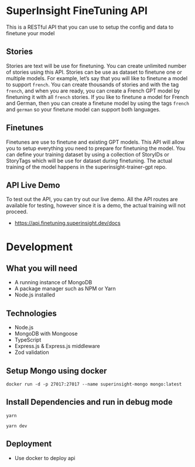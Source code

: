 # SuperInsight FineTuning API
This is a RESTful API that you can use to setup the config and data to finetune your model

## Stories
Stories are text will be use for finetuning. You can create unlimited number of stories using this API. Stories can be use as dataset to finetune one or multiple models. For example, let’s say that you will like to finetune a model to support `french`. You can create thousands of stories and with the tag `french`, and when you are ready, you can create a French GPT model by finetuning it with all `french` stories. If you like to finetune a model for French and German, then you can create a finetune model by using the tags `french` and `german` so your finetune model can support both languages.

## Finetunes
Finetunes are use to finetune and existing GPT models. This API will allow you to setup everything you need to prepare for finetuning the model. You can define your training dataset by using a collection of StoryIDs or StoryTags which will be use for dataset during finetuning. The actual training of the model happens in the superinsight-trainer-gpt repo.

## API Live Demo
To test out the API, you can try out our live demo. All the API routes are available for testing, however since it is a demo, the actual training will not proceed. 
* https://api.finetuning.superinsight.dev/docs

# Development

## What you will need
* A running instance of MongoDB
* A package manager such as NPM or Yarn
* Node.js installed

## Technologies
* Node.js
* MongoDB with Mongoose
* TypeScript
* Express.js & Express.js middleware
* Zod validation

## Setup Mongo using docker
```
docker run -d -p 27017:27017 --name superinsight-mongo mongo:latest
```
## Install Dependencies and run in debug mode
```
yarn
```
```
yarn dev
```

## Deployment
* Use docker to deploy api